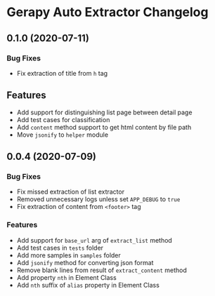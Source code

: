 # Gerapy Auto Extractor Changelog

## 0.1.0 (2020-07-11)

### Bug Fixes

* Fix extraction of title from `h` tag

## Features

* Add support for distinguishing list page between detail page
* Add test cases for classification
* Add `content` method support to get html content by file path
* Move `jsonify` to `helper` module

## 0.0.4 (2020-07-09)

### Bug Fixes

* Fix missed extraction of list extractor
* Removed unnecessary logs unless set `APP_DEBUG` to `true`
* Fix extraction of content from `<footer>` tag

### Features

* Add support for `base_url` arg of `extract_list` method
* Add test cases in `tests` folder
* Add more samples in `samples` folder
* Add `jsonify` method for converting json format
* Remove blank lines from result of `extract_content` method
* Add property `nth` in Element Class
* Add `nth` suffix of `alias` property in Element Class